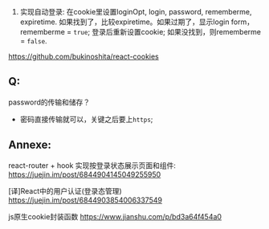1. 实现自动登录:
 在cookie里设置loginOpt, login, password, rememberme, expiretime. 
 如果找到了，比较expiretime。如果过期了，显示login form，rememberme = `true`; 登录后重新设置cookie;
 如果没找到，则rememberme = `false`.

 https://github.com/bukinoshita/react-cookies


## Q:
  password的传输和储存？
  - 密码直接传输就可以，关键之后要上`https`;

## Annexe:
react-router + hook 实现按登录状态展示页面和组件:
https://juejin.im/post/6844904145049255950

[译]React中的用户认证(登录态管理)
https://juejin.im/post/6844903854006337549

js原生cookie封装函数
https://www.jianshu.com/p/bd3a64f454a0
